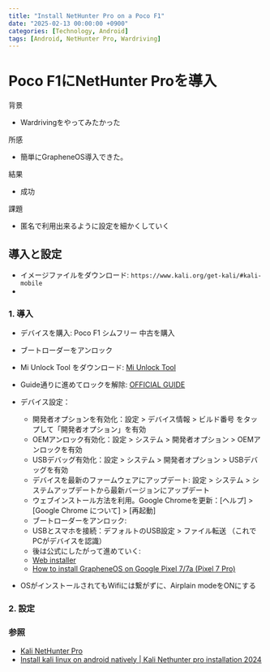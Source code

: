 ```yaml
---
title: "Install NetHunter Pro on a Poco F1"
date: "2025-02-13 00:00:00 +0900"
categories: [Technology, Android]
tags: [Android, NetHunter Pro, Wardriving]
---
```


# Poco F1にNetHunter Proを導入

背景
- Wardrivingをやってみたかった

所感
- 簡単にGrapheneOS導入できた。

結果
- 成功

課題
- 匿名で利用出来るように設定を細かくしていく

## 導入と設定

- イメージファイルをダウンロード: `https://www.kali.org/get-kali/#kali-mobile`
- 

### 1. 導入
- デバイスを購入: Poco F1 シムフリー 中古を購入
- ブートローダーをアンロック
- Mi Unlock Tool をダウンロード: [Mi Unlock Tool](https://en.miui.com/unlock/download_en.html)
- Guide通りに進めてロックを解除: [OFFICIAL GUIDE](https://new.c.mi.com/global/post/101245?utm_source=miui&utm_medium=official_web_faq&utm_campaign=official_web_miui)

- デバイス設定：
  - 開発者オプションを有効化：設定 > デバイス情報 > ビルド番号 をタップして「開発者オプション」を有効
  - OEMアンロック有効化：設定 > システム > 開発者オプション > OEMアンロックを有効
  - USBデバッグ有効化：設定 > システム > 開発者オプション > USBデバッグを有効
  - デバイスを最新のファームウェアにアップデート: 設定 > システム > システムアップデートから最新バージョンにアップデート
  - ウェブインストール方法を利用。Google Chromeを更新：[ヘルプ] > [Google Chrome について] > [再起動]
  - ブートローダーをアンロック:
  - USBとスマホを接続：デフォルトのUSB設定 > ファイル転送 （これでPCがデバイスを認識）
  - 後は公式にしたがって進めていく:
  - [Web installer](https://grapheneos.org/install/web#booting-into-the-bootloader-interface)
  - [How to install GrapheneOS on Google Pixel 7/7a (Pixel 7 Pro)](https://www.youtube.com/watch?v=ZAZlmYKrwfk)
- OSがインストールされてもWifiには繋がずに、Airplain modeをONにする

### 2. 設定

### 参照

- [Kali NetHunter Pro](https://www.kali.org/docs/nethunter-pro/)
- [Install kali linux on android natively | Kali Nethunter pro installation 2024](https://www.youtube.com/watch?v=OiU_VK8GXY4)
